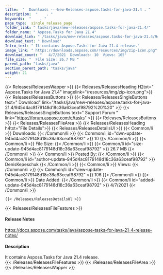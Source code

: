 ```yaml
---
title:  "  Downloads ---New-Releases-aspose.tasks-for-java-21.4 . " 
description:  "    . " 
keywords:  "    . " 
page_type:  single_release_page
folder_link: " tasks/java/new-releases/aspose.tasks-for-java-21.4/"
folder_name: " Aspose.Tasks for Java 21.4"
download_link: " /tasks/java/new-releases/aspose.tasks-for-java-21.4/945d4ac8179148d18c36a63ceaf98792"
download_text: " Download"
Intro_text: " It contains Aspose.Tasks for Java 21.4 release."
image_link: " https://downloads.aspose.com/resources/img/zip-icon.png"
download_count: "   4/7/2021  Downloads: 10  Views: 105"
file_size: "  File Size: 26.7 MB "
parent_path: "tasks/java"
section_parent_path: "tasks/java"
weight: 21 
---
```


{{< Releases/ReleasesWapper >}}
  {{< Releases/ReleasesHeading H2txt=" Aspose.Tasks for Java 21.4" imagelink="/resources/img/zip-icon.png">}}
  {{< Releases/ReleasesButtons >}}
    {{< Releases/ReleasesSingleButtons text=" Download" link="/tasks/java/new-releases/aspose.tasks-for-java-21.4/945d4ac8179148d18c36a63ceaf98792%20%20" >}}
    {{< Releases/ReleasesSingleButtons text=" Support Forum " link="https://forum.aspose.com/c/tasks" >}}
  {{< Releases/ReleasesButtons >}}
  {{< Releases/ReleasesFileArea >}}
    {{< Releases/ReleasesHeading h4txt="File Details">}}
    {{< Releases/ReleasesDetailsUl >}}
            {{< Common/li  >}} Downloads: {{< /Common/li >}} 
      {{< Common/li id="dwn-update-945d4ac8179148d18c36a63ceaf98792" >}} 10 {{< /Common/li >}} 
      {{< Common/li  >}} File Size: {{< /Common/li >}} 
      {{< Common/li id="size-update-945d4ac8179148d18c36a63ceaf98792" >}} 26.7 MB {{< /Common/li >}} 
      {{< Common/li  >}} Posted By: {{< /Common/li >}} 
      {{< Common/li id="author-update-945d4ac8179148d18c36a63ceaf98792" >}} DenisKepeschuk {{< /Common/li >}} 
      {{< Common/li  >}} Views: {{< /Common/li >}} 
      {{< Common/li id="view-update-945d4ac8179148d18c36a63ceaf98792" >}} 106 {{< /Common/li >}} 
      {{< Common/li  >}} Date Added: {{< /Common/li >}} 
      {{< Common/li id="added-update-945d4ac8179148d18c36a63ceaf98792" >}} 4/7/2021 {{< /Common/li >}} 

    {{< /Releases/ReleasesDetailsUl >}}

  {{< Releases/ReleasesFileFeatures >}}
      <h4>Release Notes</h4><div><a href="https://docs.aspose.com/tasks/java/aspose-tasks-for-java-21-4-release-notes/">https://docs.aspose.com/tasks/java/aspose-tasks-for-java-21-4-release-notes/</a></div><h4>Description</h4><div class="HTMLDescription">It contains Aspose.Tasks for Java 21.4 release.</div>
  {{< /Releases/ReleasesFileFeatures >}}
 {{< /Releases/ReleasesFileArea >}}
{{< /Releases/ReleasesWapper >}}



